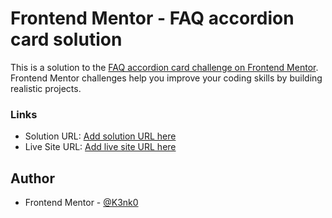 # Frontend Mentor - FAQ accordion card solution

This is a solution to the [FAQ accordion card challenge on Frontend Mentor](https://www.frontendmentor.io/challenges/faq-accordion-card-XlyjD0Oam). Frontend Mentor challenges help you improve your coding skills by building realistic projects. 


### Links

- Solution URL: [Add solution URL here](https://your-solution-url.com)
- Live Site URL: [Add live site URL here](https://faq-accordeon-card-main.vercel.app/)

## Author

- Frontend Mentor - [@K3nk0](https://www.frontendmentor.io/profile/K3nK0)

